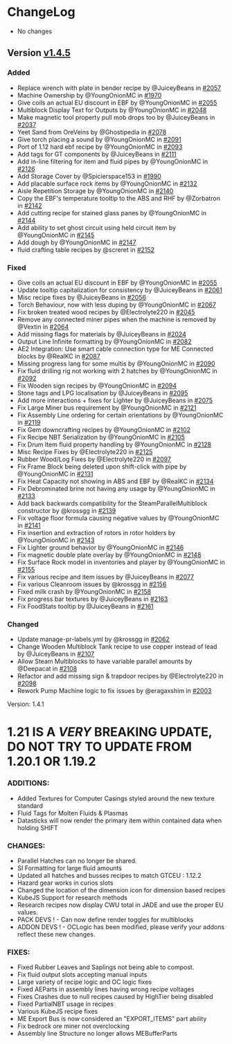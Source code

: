 # ChangeLog

- No changes
## Version [v1.4.5](https://github.com/GregTechCEu/GregTech-Modern/compare/1.20.1-1.4.4...v1.4.5)
### Added

- Replace wrench with plate in bender recipe by @JuiceyBeans in [#2057](https://github.com/GregTechCEu/GregTech-Modern/pull/2057)
- Machine Ownership by @YoungOnionMC in [#1970](https://github.com/GregTechCEu/GregTech-Modern/pull/1970)
- Give coils an actual EU discount in EBF by @YoungOnionMC in [#2055](https://github.com/GregTechCEu/GregTech-Modern/pull/2055)
- Multiblock Display Text for Outputs by @YoungOnionMC in [#2048](https://github.com/GregTechCEu/GregTech-Modern/pull/2048)
- Make magnetic tool property pull mob drops too by @JuiceyBeans in [#2037](https://github.com/GregTechCEu/GregTech-Modern/pull/2037)
- Yeet Sand from OreVeins by @Ghostipedia in [#2078](https://github.com/GregTechCEu/GregTech-Modern/pull/2078)
- Give torch placing a sound by @YoungOnionMC in [#2091](https://github.com/GregTechCEu/GregTech-Modern/pull/2091)
- Port of 1.12 hard ebf recipe by @YoungOnionMC in [#2093](https://github.com/GregTechCEu/GregTech-Modern/pull/2093)
- Add tags for GT components by @JuiceyBeans in [#2111](https://github.com/GregTechCEu/GregTech-Modern/pull/2111)
- Add in-line filtering for item and fluid pipes by @YoungOnionMC in [#2126](https://github.com/GregTechCEu/GregTech-Modern/pull/2126)
- Add Storage Cover by @Spicierspace153 in [#1990](https://github.com/GregTechCEu/GregTech-Modern/pull/1990)
- Add placable surface rock items by @YoungOnionMC in [#2132](https://github.com/GregTechCEu/GregTech-Modern/pull/2132)
- Aisle Repetition Storage by @YoungOnionMC in [#2140](https://github.com/GregTechCEu/GregTech-Modern/pull/2140)
- Copy the EBF's temperature tooltip to the ABS and RHF by @Zorbatron in [#2142](https://github.com/GregTechCEu/GregTech-Modern/pull/2142)
- Add cutting recipe for stained glass panes by @YoungOnionMC in [#2144](https://github.com/GregTechCEu/GregTech-Modern/pull/2144)
- Add ability to set ghost circuit using held circuit item by @YoungOnionMC in [#2145](https://github.com/GregTechCEu/GregTech-Modern/pull/2145)
- Add dough by @YoungOnionMC in [#2147](https://github.com/GregTechCEu/GregTech-Modern/pull/2147)
- fluid crafting table recipes by @screret in [#2152](https://github.com/GregTechCEu/GregTech-Modern/pull/2152)

### Fixed

- Give coils an actual EU discount in EBF by @YoungOnionMC in [#2055](https://github.com/GregTechCEu/GregTech-Modern/pull/2055)
- Update tooltip capitalization for consistency by @JuiceyBeans in [#2061](https://github.com/GregTechCEu/GregTech-Modern/pull/2061)
- Misc recipe fixes by @JuiceyBeans in [#2056](https://github.com/GregTechCEu/GregTech-Modern/pull/2056)
- Torch Behaviour, now with less duping by @YoungOnionMC in [#2067](https://github.com/GregTechCEu/GregTech-Modern/pull/2067)
- Fix broken treated wood recipes by @Electrolyte220 in [#2045](https://github.com/GregTechCEu/GregTech-Modern/pull/2045)
- Remove any connected miner pipes when the machine is removed by @Vextin in [#2064](https://github.com/GregTechCEu/GregTech-Modern/pull/2064)
- Add missing flags for materials by @JuiceyBeans in [#2024](https://github.com/GregTechCEu/GregTech-Modern/pull/2024)
- Output Line Infinite formatting by @YoungOnionMC in [#2082](https://github.com/GregTechCEu/GregTech-Modern/pull/2082)
- AE2 Integration: Use smart cable connection type for ME Connected blocks by @RealKC in [#2087](https://github.com/GregTechCEu/GregTech-Modern/pull/2087)
- Missing progress lang for some multis by @YoungOnionMC in [#2090](https://github.com/GregTechCEu/GregTech-Modern/pull/2090)
- Fix fluid drilling rig not working with 2 hatches by @YoungOnionMC in [#2092](https://github.com/GregTechCEu/GregTech-Modern/pull/2092)
- Fix Wooden sign recipes by @YoungOnionMC in [#2094](https://github.com/GregTechCEu/GregTech-Modern/pull/2094)
- Stone tags and LPG localisation by @JuiceyBeans in [#2095](https://github.com/GregTechCEu/GregTech-Modern/pull/2095)
- Add more interactions + fixes for Lighter by @JuiceyBeans in [#2075](https://github.com/GregTechCEu/GregTech-Modern/pull/2075)
- Fix Large Miner bus requirement by @YoungOnionMC in [#2121](https://github.com/GregTechCEu/GregTech-Modern/pull/2121)
- Fix Assembly Line ordering for certain orientations by @YoungOnionMC in [#2119](https://github.com/GregTechCEu/GregTech-Modern/pull/2119)
- Fix Gem downcrafting recipes by @YoungOnionMC in [#2102](https://github.com/GregTechCEu/GregTech-Modern/pull/2102)
- Fix Recipe NBT Serialization by @YoungOnionMC in [#2105](https://github.com/GregTechCEu/GregTech-Modern/pull/2105)
- Fix Drum Item fluid property handling by @YoungOnionMC in [#2128](https://github.com/GregTechCEu/GregTech-Modern/pull/2128)
- Misc Recipe Fixes by @Electrolyte220 in [#2125](https://github.com/GregTechCEu/GregTech-Modern/pull/2125)
- Rubber Wood/Log Fixes by @Electrolyte220 in [#2097](https://github.com/GregTechCEu/GregTech-Modern/pull/2097)
- Fix Frame Block being deleted upon shift-click with pipe by @YoungOnionMC in [#2131](https://github.com/GregTechCEu/GregTech-Modern/pull/2131)
- Fix Heat Capacity not showing in ABS and EBF by @RealKC in [#2134](https://github.com/GregTechCEu/GregTech-Modern/pull/2134)
- Fix Debrominated brine not having any usage by @YoungOnionMC in [#2133](https://github.com/GregTechCEu/GregTech-Modern/pull/2133)
- Add back backwards compatibility for the SteamParallelMultiblock constructor by @krossgg in [#2139](https://github.com/GregTechCEu/GregTech-Modern/pull/2139)
- Fix voltage floor formula causing negative values by @YoungOnionMC in [#2141](https://github.com/GregTechCEu/GregTech-Modern/pull/2141)
- Fix insertion and extraction of rotors in rotor holders by @YoungOnionMC in [#2143](https://github.com/GregTechCEu/GregTech-Modern/pull/2143)
- Fix Lighter ground behavior by @YoungOnionMC in [#2146](https://github.com/GregTechCEu/GregTech-Modern/pull/2146)
- Fix magnetic double plate overlay by @YoungOnionMC in [#2148](https://github.com/GregTechCEu/GregTech-Modern/pull/2148)
- Fix Surface Rock model in inventories and player by @YoungOnionMC in [#2155](https://github.com/GregTechCEu/GregTech-Modern/pull/2155)
- Fix various recipe and item issues by @JuiceyBeans in [#2077](https://github.com/GregTechCEu/GregTech-Modern/pull/2077)
- Fix various Cleanroom issues by @krossgg in [#2156](https://github.com/GregTechCEu/GregTech-Modern/pull/2156)
- Fixed milk crash by @YoungOnionMC in [#2158](https://github.com/GregTechCEu/GregTech-Modern/pull/2158)
- Fix progress bar textures by @JuiceyBeans in [#2163](https://github.com/GregTechCEu/GregTech-Modern/pull/2163)
- Fix FoodStats tooltip by @JuiceyBeans in [#2161](https://github.com/GregTechCEu/GregTech-Modern/pull/2161)

### Changed

- Update manage-pr-labels.yml by @krossgg in [#2062](https://github.com/GregTechCEu/GregTech-Modern/pull/2062)
- Change Wooden Multiblock Tank recipe to use copper instead of lead by @JuiceyBeans in [#2107](https://github.com/GregTechCEu/GregTech-Modern/pull/2107)
- Allow Steam Multiblocks to have variable parallel amounts by @Deepacat in [#2108](https://github.com/GregTechCEu/GregTech-Modern/pull/2108)
- Refactor and add missing sign & trapdoor recipes by @Electrolyte220 in [#2098](https://github.com/GregTechCEu/GregTech-Modern/pull/2098)
- Rework Pump Machine logic to fix issues by @eragaxshim in [#2003](https://github.com/GregTechCEu/GregTech-Modern/pull/2003)

 
Version: 1.4.1

# **1.21 IS A *VERY* BREAKING UPDATE, DO NOT TRY TO UPDATE FROM 1.20.1 OR 1.19.2**

### ADDITIONS:
 
- Added Textures for Computer Casings styled around the new texture standard
- Fluid Tags for Molten Fluids & Plasmas
- Datasticks will now render the primary item within contained data when holding SHIFT

### CHANGES:

- Parallel Hatches can no longer be shared.
- SI Formatting for large fluid amounts
- Updated all hatches and busses recipes to match GTCEU : 1.12.2
- Hazard gear works in curios slots
- Changed the location of the dimension icon for dimension based recipes
- KubeJS Support for research methods
- Research recipes now display CWU total in JADE and use the proper EU values.
- PACK DEVS ! - Can now define render toggles for multiblocks
- ADDON DEVS ! - OCLogic has been modified, please verify your addons reflect these new changes.

### FIXES:
   
- Fixed Rubber Leaves and Saplings not being able to compost.
- Fix fluid output slots accepting manual inputs
- Large variety of recipe logic and OC logic fixes
- Fixed AEParts in assembly lines having wrong recipe voltages
- Fixes Crashes due to null recipes caused by HighTier being disabled
- Fixed PartialNBT usage in recipes
- Various KubeJS recipe fixes
- ME Export Bus is now considered an "EXPORT_ITEMS" part ability
- Fix bedrock ore miner not overclocking
- Assembly line Structure no longer allows MEBufferParts

